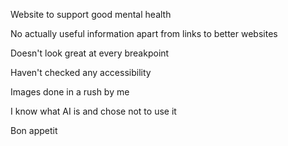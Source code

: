 <p>Website to support good mental health</p>
<p>No actually useful information apart from links to better websites</p>
<p>Doesn't look great at every breakpoint</p>
<p>Haven't checked any accessibility</p>
<p>Images done in a rush by me</p>
<p>I know what AI is and chose not to use it</p>
<p>Bon appetit</p>
